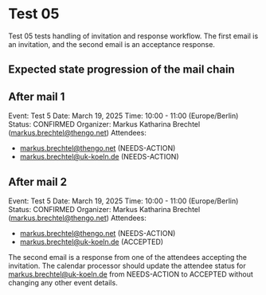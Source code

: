 # Test 05

Test 05 tests handling of invitation and response workflow. The first email is an invitation, and the second email is an acceptance response.

## Expected state progression of the mail chain

## After mail 1
Event: Test 5
Date: March 19, 2025
Time: 10:00 - 11:00 (Europe/Berlin)
Status: CONFIRMED
Organizer: Markus Katharina Brechtel (markus.brechtel@thengo.net)
Attendees:
- markus.brechtel@thengo.net (NEEDS-ACTION)
- markus.brechtel@uk-koeln.de (NEEDS-ACTION)

## After mail 2
Event: Test 5
Date: March 19, 2025
Time: 10:00 - 11:00 (Europe/Berlin)
Status: CONFIRMED
Organizer: Markus Katharina Brechtel (markus.brechtel@thengo.net)
Attendees:
- markus.brechtel@thengo.net (NEEDS-ACTION)
- markus.brechtel@uk-koeln.de (ACCEPTED)

The second email is a response from one of the attendees accepting the invitation. The calendar processor should update the attendee status for markus.brechtel@uk-koeln.de from NEEDS-ACTION to ACCEPTED without changing any other event details.